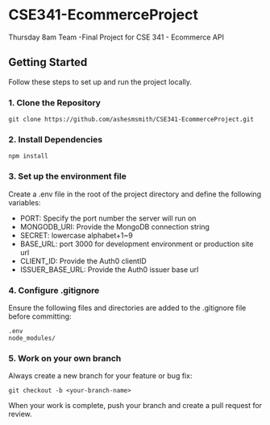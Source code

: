 # CSE341-EcommerceProject

Thursday 8am Team -Final Project for CSE 341 - Ecommerce API

## Getting Started

Follow these steps to set up and run the project locally.

### 1. Clone the Repository

```
git clone https://github.com/ashesmsmith/CSE341-EcommerceProject.git
```

### 2. Install Dependencies

```
npm install
```

### 3. Set up the environment file

Create a .env file in the root of the project directory and define the following variables:

- PORT: Specify the port number the server will run on
- MONGODB_URI: Provide the MongoDB connection string
- SECRET: lowercase alphabet+1~9
- BASE_URL: port 3000 for development environment or production site url
- CLIENT_ID: Provide the Auth0 clientID
- ISSUER_BASE_URL: Provide the Auth0 issuer base url

### 4. Configure .gitignore

Ensure the following files and directories are added to the .gitignore file before committing:

```
.env
node_modules/
```

### 5. Work on your own branch

Always create a new branch for your feature or bug fix:

```
git checkout -b <your-branch-name>
```

When your work is complete, push your branch and create a pull request for review.
